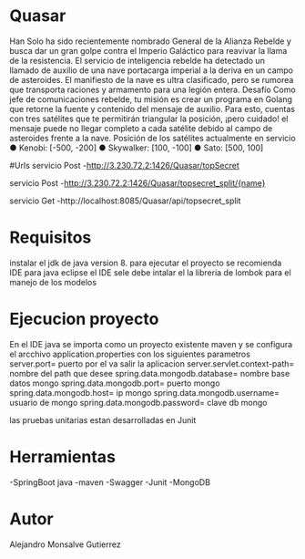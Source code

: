 # Quasar
Han Solo ha sido recientemente nombrado General de la Alianza
Rebelde y busca dar un gran golpe contra el Imperio Galáctico para
reavivar la llama de la resistencia.
El servicio de inteligencia rebelde ha detectado un llamado de auxilio de
una nave portacarga imperial a la deriva en un campo de asteroides. El
manifiesto de la nave es ultra clasificado, pero se rumorea que
transporta raciones y armamento para una legión entera.
Desafío
Como jefe de comunicaciones rebelde, tu misión es crear un programa en Golang que retorne
la fuente y contenido del mensaje de auxilio. Para esto, cuentas con tres satélites que te
permitirán triangular la posición, ¡pero cuidado! el mensaje puede no llegar completo a cada
satélite debido al campo de asteroides frente a la nave.
Posición de los satélites actualmente en servicio
● Kenobi: [-500, -200]
● Skywalker: [100, -100]
● Sato: [500, 100]

#Urls
servicio Post
-http://3.230.72.2:1426/Quasar/topSecret

servicio Post
-http://3.230.72.2:1426/Quasar/topsecret_split/{name}

servicio Get
-http://localhost:8085/Quasar/api/topsecret_split

# Requisitos
instalar el jdk de java version 8. para ejecutar el proyecto se recomienda IDE para java eclipse
el IDE sele debe intalar el la libreria de lombok para el manejo de los modelos

# Ejecucion proyecto
En el IDE java se importa como un proyecto existente maven y se configura el arcchivo 
 application.properties con los siguientes parametros 
server.port= puerto por el va salir la aplicacion
server.servlet.context-path= nombre del path que desee
spring.data.mongodb.database= nombre base datos mongo
spring.data.mongodb.port= puerto mongo
spring.data.mongodb.host= ip mongo
spring.data.mongodb.username= usuario de mongo
spring.data.mongodb.password= clave db mongo

las pruebas unitarias estan desarrolladas en Junit
# Herramientas
-SpringBoot java
-maven
-Swagger
-Junit
-MongoDB
# Autor
Alejandro Monsalve Gutierrez
